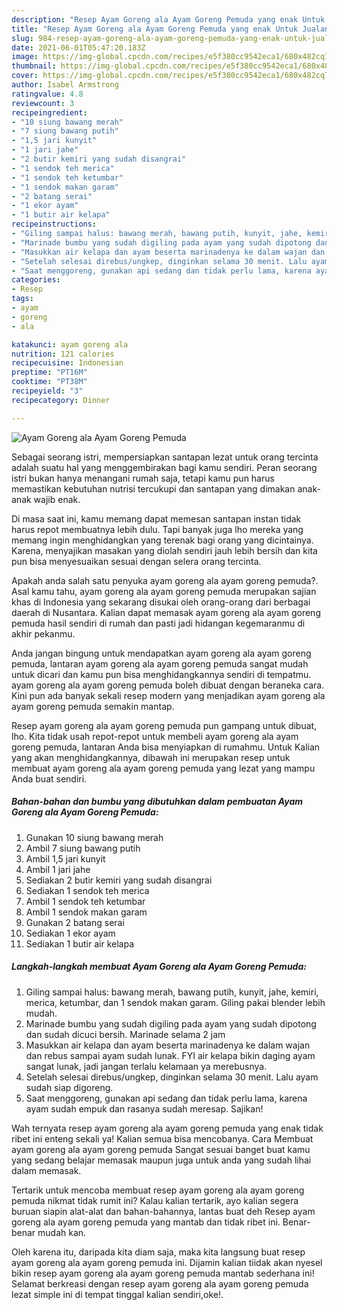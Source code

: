 ```yaml
---
description: "Resep Ayam Goreng ala Ayam Goreng Pemuda yang enak Untuk Jualan"
title: "Resep Ayam Goreng ala Ayam Goreng Pemuda yang enak Untuk Jualan"
slug: 984-resep-ayam-goreng-ala-ayam-goreng-pemuda-yang-enak-untuk-jualan
date: 2021-06-01T05:47:20.183Z
image: https://img-global.cpcdn.com/recipes/e5f380cc9542eca1/680x482cq70/ayam-goreng-ala-ayam-goreng-pemuda-foto-resep-utama.jpg
thumbnail: https://img-global.cpcdn.com/recipes/e5f380cc9542eca1/680x482cq70/ayam-goreng-ala-ayam-goreng-pemuda-foto-resep-utama.jpg
cover: https://img-global.cpcdn.com/recipes/e5f380cc9542eca1/680x482cq70/ayam-goreng-ala-ayam-goreng-pemuda-foto-resep-utama.jpg
author: Isabel Armstrong
ratingvalue: 4.8
reviewcount: 3
recipeingredient:
- "10 siung bawang merah"
- "7 siung bawang putih"
- "1,5 jari kunyit"
- "1 jari jahe"
- "2 butir kemiri yang sudah disangrai"
- "1 sendok teh merica"
- "1 sendok teh ketumbar"
- "1 sendok makan garam"
- "2 batang serai"
- "1 ekor ayam"
- "1 butir air kelapa"
recipeinstructions:
- "Giling sampai halus: bawang merah, bawang putih, kunyit, jahe, kemiri, merica, ketumbar, dan 1 sendok makan garam. Giling pakai blender lebih mudah."
- "Marinade bumbu yang sudah digiling pada ayam yang sudah dipotong dan sudah dicuci bersih. Marinade selama 2 jam"
- "Masukkan air kelapa dan ayam beserta marinadenya ke dalam wajan dan rebus sampai ayam sudah lunak. FYI air kelapa bikin daging ayam sangat lunak, jadi jangan terlalu kelamaan ya merebusnya."
- "Setelah selesai direbus/ungkep, dinginkan selama 30 menit. Lalu ayam sudah siap digoreng."
- "Saat menggoreng, gunakan api sedang dan tidak perlu lama, karena ayam sudah empuk dan rasanya sudah meresap. Sajikan!"
categories:
- Resep
tags:
- ayam
- goreng
- ala

katakunci: ayam goreng ala 
nutrition: 121 calories
recipecuisine: Indonesian
preptime: "PT16M"
cooktime: "PT38M"
recipeyield: "3"
recipecategory: Dinner

---
```



![Ayam Goreng ala Ayam Goreng Pemuda](https://img-global.cpcdn.com/recipes/e5f380cc9542eca1/680x482cq70/ayam-goreng-ala-ayam-goreng-pemuda-foto-resep-utama.jpg)

Sebagai seorang istri, mempersiapkan santapan lezat untuk orang tercinta adalah suatu hal yang menggembirakan bagi kamu sendiri. Peran seorang istri bukan hanya menangani rumah saja, tetapi kamu pun harus memastikan kebutuhan nutrisi tercukupi dan santapan yang dimakan anak-anak wajib enak.

Di masa  saat ini, kamu memang dapat memesan santapan instan tidak harus repot membuatnya lebih dulu. Tapi banyak juga lho mereka yang memang ingin menghidangkan yang terenak bagi orang yang dicintainya. Karena, menyajikan masakan yang diolah sendiri jauh lebih bersih dan kita pun bisa menyesuaikan sesuai dengan selera orang tercinta. 



Apakah anda salah satu penyuka ayam goreng ala ayam goreng pemuda?. Asal kamu tahu, ayam goreng ala ayam goreng pemuda merupakan sajian khas di Indonesia yang sekarang disukai oleh orang-orang dari berbagai daerah di Nusantara. Kalian dapat memasak ayam goreng ala ayam goreng pemuda hasil sendiri di rumah dan pasti jadi hidangan kegemaranmu di akhir pekanmu.

Anda jangan bingung untuk mendapatkan ayam goreng ala ayam goreng pemuda, lantaran ayam goreng ala ayam goreng pemuda sangat mudah untuk dicari dan kamu pun bisa menghidangkannya sendiri di tempatmu. ayam goreng ala ayam goreng pemuda boleh dibuat dengan beraneka cara. Kini pun ada banyak sekali resep modern yang menjadikan ayam goreng ala ayam goreng pemuda semakin mantap.

Resep ayam goreng ala ayam goreng pemuda pun gampang untuk dibuat, lho. Kita tidak usah repot-repot untuk membeli ayam goreng ala ayam goreng pemuda, lantaran Anda bisa menyiapkan di rumahmu. Untuk Kalian yang akan menghidangkannya, dibawah ini merupakan resep untuk membuat ayam goreng ala ayam goreng pemuda yang lezat yang mampu Anda buat sendiri.

<!--inarticleads1-->

##### Bahan-bahan dan bumbu yang dibutuhkan dalam pembuatan Ayam Goreng ala Ayam Goreng Pemuda:

1. Gunakan 10 siung bawang merah
1. Ambil 7 siung bawang putih
1. Ambil 1,5 jari kunyit
1. Ambil 1 jari jahe
1. Sediakan 2 butir kemiri yang sudah disangrai
1. Sediakan 1 sendok teh merica
1. Ambil 1 sendok teh ketumbar
1. Ambil 1 sendok makan garam
1. Gunakan 2 batang serai
1. Sediakan 1 ekor ayam
1. Sediakan 1 butir air kelapa




<!--inarticleads2-->

##### Langkah-langkah membuat Ayam Goreng ala Ayam Goreng Pemuda:

1. Giling sampai halus: bawang merah, bawang putih, kunyit, jahe, kemiri, merica, ketumbar, dan 1 sendok makan garam. Giling pakai blender lebih mudah.
1. Marinade bumbu yang sudah digiling pada ayam yang sudah dipotong dan sudah dicuci bersih. Marinade selama 2 jam
1. Masukkan air kelapa dan ayam beserta marinadenya ke dalam wajan dan rebus sampai ayam sudah lunak. FYI air kelapa bikin daging ayam sangat lunak, jadi jangan terlalu kelamaan ya merebusnya.
1. Setelah selesai direbus/ungkep, dinginkan selama 30 menit. Lalu ayam sudah siap digoreng.
1. Saat menggoreng, gunakan api sedang dan tidak perlu lama, karena ayam sudah empuk dan rasanya sudah meresap. Sajikan!




Wah ternyata resep ayam goreng ala ayam goreng pemuda yang enak tidak ribet ini enteng sekali ya! Kalian semua bisa mencobanya. Cara Membuat ayam goreng ala ayam goreng pemuda Sangat sesuai banget buat kamu yang sedang belajar memasak maupun juga untuk anda yang sudah lihai dalam memasak.

Tertarik untuk mencoba membuat resep ayam goreng ala ayam goreng pemuda nikmat tidak rumit ini? Kalau kalian tertarik, ayo kalian segera buruan siapin alat-alat dan bahan-bahannya, lantas buat deh Resep ayam goreng ala ayam goreng pemuda yang mantab dan tidak ribet ini. Benar-benar mudah kan. 

Oleh karena itu, daripada kita diam saja, maka kita langsung buat resep ayam goreng ala ayam goreng pemuda ini. Dijamin kalian tiidak akan nyesel bikin resep ayam goreng ala ayam goreng pemuda mantab sederhana ini! Selamat berkreasi dengan resep ayam goreng ala ayam goreng pemuda lezat simple ini di tempat tinggal kalian sendiri,oke!.

